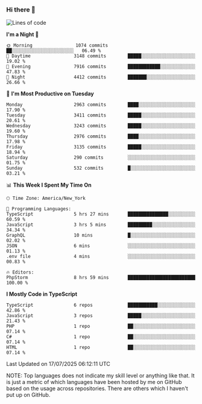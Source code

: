 ### Hi there 👋

<!--
**LynxJinxxy/LynxJinxxy** is a ✨ _special_ ✨ repository because its `README.md` (this file) appears on your GitHub profile.

Here are some ideas to get you started:

- 🔭 I’m currently working on ...
- 🌱 I’m currently learning ...
- 👯 I’m looking to collaborate on ...
- 🤔 I’m looking for help with ...
- 💬 Ask me about ...
- 📫 How to reach me: ...
- 😄 Pronouns: ...
- ⚡ Fun fact: ...
-->

<!--START_SECTION:waka-->
![Lines of code](https://img.shields.io/badge/From%20Hello%20World%20I%27ve%20Written-24.9%20million%20lines%20of%20code-blue)

**I'm a Night 🦉** 

```text
🌞 Morning                1074 commits        ██░░░░░░░░░░░░░░░░░░░░░░░   06.49 % 
🌆 Daytime                3148 commits        █████░░░░░░░░░░░░░░░░░░░░   19.02 % 
🌃 Evening                7916 commits        ████████████░░░░░░░░░░░░░   47.83 % 
🌙 Night                  4412 commits        ███████░░░░░░░░░░░░░░░░░░   26.66 % 
```
📅 **I'm Most Productive on Tuesday** 

```text
Monday                   2963 commits        ████░░░░░░░░░░░░░░░░░░░░░   17.90 % 
Tuesday                  3411 commits        █████░░░░░░░░░░░░░░░░░░░░   20.61 % 
Wednesday                3243 commits        █████░░░░░░░░░░░░░░░░░░░░   19.60 % 
Thursday                 2976 commits        ████░░░░░░░░░░░░░░░░░░░░░   17.98 % 
Friday                   3135 commits        █████░░░░░░░░░░░░░░░░░░░░   18.94 % 
Saturday                 290 commits         ░░░░░░░░░░░░░░░░░░░░░░░░░   01.75 % 
Sunday                   532 commits         █░░░░░░░░░░░░░░░░░░░░░░░░   03.21 % 
```


📊 **This Week I Spent My Time On** 

```text
🕑︎ Time Zone: America/New_York

💬 Programming Languages: 
TypeScript               5 hrs 27 mins       ███████████████░░░░░░░░░░   60.59 % 
JavaScript               3 hrs 5 mins        █████████░░░░░░░░░░░░░░░░   34.34 % 
GraphQL                  10 mins             █░░░░░░░░░░░░░░░░░░░░░░░░   02.02 % 
JSON                     6 mins              ░░░░░░░░░░░░░░░░░░░░░░░░░   01.13 % 
.env file                4 mins              ░░░░░░░░░░░░░░░░░░░░░░░░░   00.83 % 

🔥 Editors: 
PhpStorm                 8 hrs 59 mins       █████████████████████████   100.00 % 
```

**I Mostly Code in TypeScript** 

```text
TypeScript               6 repos             ███████████░░░░░░░░░░░░░░   42.86 % 
JavaScript               3 repos             █████░░░░░░░░░░░░░░░░░░░░   21.43 % 
PHP                      1 repo              ██░░░░░░░░░░░░░░░░░░░░░░░   07.14 % 
C#                       1 repo              ██░░░░░░░░░░░░░░░░░░░░░░░   07.14 % 
HTML                     1 repo              ██░░░░░░░░░░░░░░░░░░░░░░░   07.14 % 
```




 Last Updated on 17/07/2025 06:12:11 UTC
<!--END_SECTION:waka-->
NOTE: Top languages does not indicate my skill level or anything like that. It is just a metric of which languages have been hosted by me on GitHub based on the usage across repositories. There are others which I haven't put up on GitHub.
